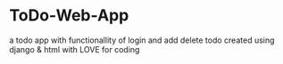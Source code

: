 # ToDo-Web-App
a todo app with functionallity of login and add delete todo
created using django & html with LOVE for coding
